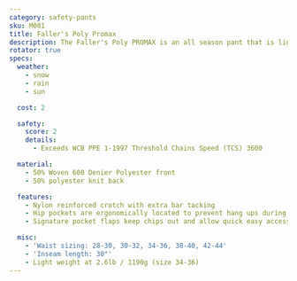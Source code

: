 ```yaml
---
category: safety-pants
sku: M001
title: Faller's Poly Promax
description: The Faller's Poly PROMAX is an all season pant that is light weight and breathable with excellent range of motion. The same design as our popular POLY PRO with added protection of 4100 TCS protective pad.
rotator: true
specs:
  weather:
    - snow
    - rain
    - sun

  cost: 2

  safety:
    score: 2
    details:
      - Exceeds WCB PPE 1-1997 Threshold Chains Speed (TCS) 3600

  material:
    - 50% Woven 600 Denier Polyester front
    - 50% polyester knit back

  features:
    - Nylon reinforced crotch with extra bar tacking
    - Hip pockets are ergonomically located to prevent hang ups during cutting and bending
    - Signature pocket flaps keep chips out and allow quick easy access

  misc:
    - 'Waist sizing: 28-30, 30-32, 34-36, 38-40, 42-44'
    - 'Inseam length: 30"'
    - Light weight at 2.6lb / 1190g (size 34-36)
---
```

